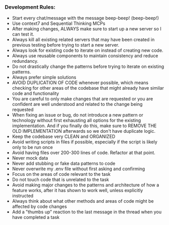 ### Development Rules:

- Start every chat/message with the message beep-beep! (beep-beep!)
- Use context7 and Sequential Thinking MCPs
- After making changes, ALWAYS make sure to start up a new server so I can test it.
- Always kill all existing related servers that may have been created in previous testing before trying to start a new server.
- Always look for existing code to iterate on instead of creating new code.
- Always use reusable components to maintain consistency and reduce redundancy.
- Do not drastically change the patterns before trying to iterate on existing patterns.
- Always prefer simple solutions
- AVOID DUPLICATION OF CODE whenever possible, which means checking for other areas of the codebase that might already have similar code and functionality
- You are careful to only make changes that are requested or you are confident are well understood and related to the change being requested
- When fixing an issue or bug, do not introduce a new pattern or technology without first exhausting all options for the existing implementation. And if you finally do this, make sure to REMOVE THE OLD IMPLEMENTATION afterwards so we don't have duplicate logic.
- Keep the codebase very CLEAN and ORGANIZED
- Avoid writing scripts in files if possible, especially if the script is likely only to be run once
- Avoid having files over 200-300 lines of code. Refactor at that point.
- Never mock data
- Never add stubbing or fake data patterns to code
- Never overwrite my .env file without first asking and confirming
- Focus on the areas of code relevant to the task
- Do not touch code that is unrelated to the task
- Avoid making major changes to the patterns and architecture of how a feature works, after it has shown to work well, unless explicitly instructed
- Always think about what other methods and areas of code might be affected by code changes
- Add a "thumbs up" reaction to the last message in the thread when you have completed a task
